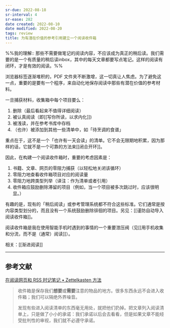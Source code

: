 ```yaml
---
sr-due: 2022-08-18
sr-interval: 4
sr-ease: 282
date created: 2022-08-10
date modified: 2022-08-20
tags: review
title: 为有潜在价值的参考引用建立一个阅读收件箱
---
```


%%我的理解:: 那些不需要做笔记的阅读内容，不应该成为真正的稍后读。我们需要的是一个有质量的稍后读inbox，其中的每天文章都要写点笔记。这样的阅读有闭环，才是有效的阅读。%%

浏览器标签逐渐堆积的，PDF 文件夹不断激增，这一切真让人焦虑。为了避免这一点，重要的是要有一个程序，来自动化地保存阅读中那些有潜在价值的参考材料。

一旦捕获材料，收集箱中每个项目要么：

1. 删除（最后看起来不值得详细阅读）
2. 被认真阅读（即[[写你所读，以求内化]])
3. 被浅读，并在参考书库中存档
4. （也许）被添加到其他一些清单中，如「待烹调的食谱」

重点在于，这不是一个「也许有一天会读」的清单。它不会无限期地积累，因为那样的话，它就不是一个可靠的方法来[[闭合开环]]。

因此，在构建一个阅读收件箱时，重要的考虑因素是：

1. 书籍、文章、网页的零阻力捕获（以轻松地关闭该循环）
2. 零阻力地查看收件箱项目对应的阅读量
3. 零阻力地跨类型列举（译注：作为清单或者引用）
4. 收件箱应鼓励删除滞留的项目（例如，当一个项目被多次跳过时，应该很明显。）

有趣的是，现有的「稍后阅读」或参考管理系统都不符合这些标准。它们通常是按内容类型划分的，而且没有一个系统鼓励删除徘徊的项目。另见：[[谨防自动导入阅读收件箱]]。

阅读收件箱是我在使用智能手机时遇到的事情的一个重要泄压阀（见[[用手机收集和分流，而不是（通常）阅读]]）。

相关：[[渐进阅读]]

___

## 参考文献

[在阅读网页和 RSS 时记笔记 • Zettelkasten 方法](https://zettelkasten.de/posts/reading-web-rss-note-taking/)

> 收件箱是保存我们**想要**或**需要**注意的物品的地方。很多东西永远不会进入收件箱；我们可以隔绝外界噪音。
>
> 发现有些进入阅读清单的东西毫无用处，就把他们扔掉。把文章列入阅读清单上，只是做了小小的承诺：我们承诺以后会去看看，但是如果文章不能经受批判性的审视，我们就不必遵守承诺。
